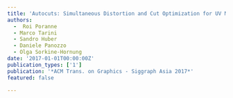 ```yaml
---
title: 'Autocuts: Simultaneous Distortion and Cut Optimization for UV Mapping'
authors:
  -  Roi Poranne
  - Marco Tarini
  - Sandro Huber
  - Daniele Panozzo
  - Olga Sorkine-Hornung
date: '2017-01-01T00:00:00Z'
publication_types: ['1']
publication: '*ACM Trans. on Graphics - Siggraph Asia 2017*'
featured: false

---
```

